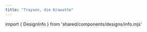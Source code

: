 ```yaml
---
title: "Trayvon, die Krawatte"
---
```


import { DesignInfo } from 'shared/components/designs/info.mjs'

<DesignInfo design='trayvon' docs />

